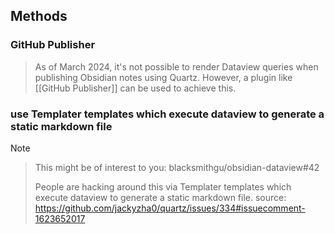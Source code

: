 
## Methods
### GitHub Publisher

> As of March 2024, it's not possible to render Dataview queries when publishing Obsidian notes using Quartz. However, a plugin like [[GitHub Publisher]] can be used to achieve this.

### use Templater templates which execute dataview to generate a static markdown file

> [!NOTE]
> 
> > This might be of interest to you: blacksmithgu/obsidian-dataview#42
> > 
> > People are hacking around this via Templater templates which execute dataview to generate a static markdown file.
> > source: https://github.com/jackyzha0/quartz/issues/334#issuecomment-1623652017
> 



